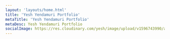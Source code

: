 ```yaml
---
layout: 'layouts/home.html'
title: 'Yesh Yendamuri Portfolio'
metaTitle: 'Yesh Yendamuri Portfolio'
metaDesc: Yesh Yendamuri Portfolio
socialImage: https://res.cloudinary.com/yesh/image/upload/v1596743990/as-i-was-moving-along/as-i-was-moving-along-21.jpg
---
```

